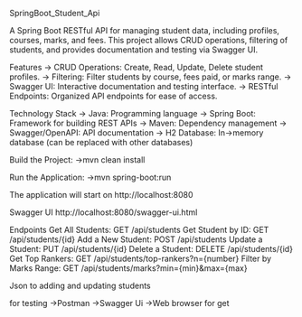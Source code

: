 SpringBoot_Student_Api

A Spring Boot RESTful API for managing student data, including profiles, courses, marks, and fees. This project allows CRUD operations, filtering of students, and provides documentation and testing via Swagger UI.

 Features
-> CRUD Operations: Create, Read, Update, Delete student profiles.
-> Filtering: Filter students by course, fees paid, or marks range.
-> Swagger UI: Interactive documentation and testing interface.
-> RESTful Endpoints: Organized API endpoints for ease of access.

 Technology Stack
-> Java: Programming language
-> Spring Boot: Framework for building REST APIs
-> Maven: Dependency management
-> Swagger/OpenAPI: API documentation
-> H2 Database: In->memory database (can be replaced with other databases)

 Build the Project:
->mvn clean install

 Run the Application:
->mvn spring-boot:run

The application will start on http://localhost:8080

Swagger UI
http://localhost:8080/swagger-ui.html


Endpoints
Get All Students: GET /api/students
Get Student by ID: GET /api/students/{id}
Add a New Student: POST /api/students
Update a Student: PUT /api/students/{id}
Delete a Student: DELETE /api/students/{id}
Get Top Rankers: GET /api/students/top-rankers?n={number}
Filter by Marks Range: GET /api/students/marks?min={min}&max={max}

Json to adding and updating students

for testing 
->Postman
->Swagger Ui
->Web browser for get
